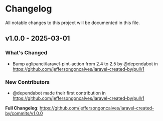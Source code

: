 # Changelog

All notable changes to this project will be documented in this file.

## v1.0.0 - 2025-03-01

### What's Changed

* Bump aglipanci/laravel-pint-action from 2.4 to 2.5 by @dependabot in https://github.com/jeffersongoncalves/laravel-created-by/pull/1

### New Contributors

* @dependabot made their first contribution in https://github.com/jeffersongoncalves/laravel-created-by/pull/1

**Full Changelog**: https://github.com/jeffersongoncalves/laravel-created-by/commits/v1.0.0
